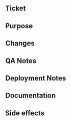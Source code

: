<!-- Before submitting your Pull Request, make sure you've picked
     the right target branch.

     - For critical hotfixes, select "master" as the target branch.
       Please (re)name your branch as "hotfix/<branch_name>".
     - For the rest, select "develop" as the target branch. Please
       (re)name your branch with a proper prefix listed below:
       - "feature/" for major features
       - "patch/" for minor improvements
       - "fix/" for bug, style, doc etc. fixes
     - For security related issues, please check with the team lead
       before submitting your Pull Request.
-->

## Ticket

<!-- Link to the JIRA ticket(s), if applicable. For example:
     [SVCS-1234](https://openscience.atlassian.net/browse/SVCS-1234)
-->

## Purpose

<!-- Describe the purpose of your changes. -->

## Changes

<!-- Briefly describe or list your changes. -->

## QA Notes

<!-- This section is required if this change needs QA. -->

## Deployment Notes

<!-- Any special configurations for deployment? -->

## Documentation

<!-- Any internal/external documentation needs update? -->

## Side effects

<!-- Any possible side effects? -->
